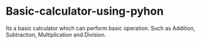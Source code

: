 # Basic-calculator-using-pyhon
Its a basic calculator which can perform basic operation. Such as Addition, Subtraction, Multiplication and Division. 
